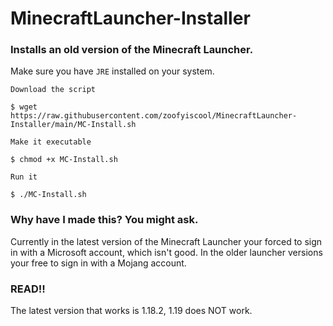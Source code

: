 # MinecraftLauncher-Installer
### Installs an old version of the Minecraft Launcher.
Make sure you have `JRE` installed on your system.

```
Download the script

$ wget https://raw.githubusercontent.com/zoofyiscool/MinecraftLauncher-Installer/main/MC-Install.sh

Make it executable

$ chmod +x MC-Install.sh

Run it

$ ./MC-Install.sh
```

### Why have I made this? You might ask.
Currently in the latest version of the Minecraft Launcher your forced to sign in with a Microsoft account, which isn't good. In the older launcher versions your free to sign in with a Mojang account.


### READ!!
The latest version that works is 1.18.2, 1.19 does NOT work.

